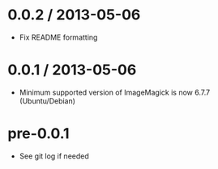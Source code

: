 
0.0.2 / 2013-05-06 
==================

  * Fix README formatting

0.0.1 / 2013-05-06 
==================

  * Minimum supported version of ImageMagick is now 6.7.7 (Ubuntu/Debian)

pre-0.0.1
==================

  * See git log if needed
